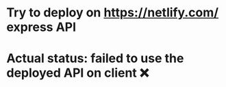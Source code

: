 # Try to deploy on https://netlify.com/ express API 

# Actual status: failed to use the deployed API on client ❌

